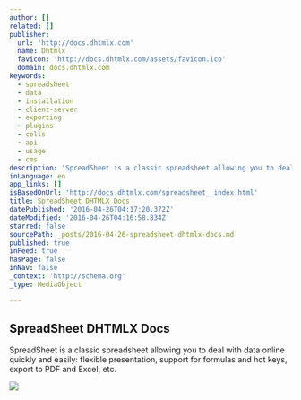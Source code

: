 ```yaml
---
author: []
related: []
publisher:
  url: 'http://docs.dhtmlx.com'
  name: Dhtmlx
  favicon: 'http://docs.dhtmlx.com/assets/favicon.ico'
  domain: docs.dhtmlx.com
keywords:
  - spreadsheet
  - data
  - installation
  - client-server
  - exporting
  - plugins
  - cells
  - api
  - usage
  - cms
description: 'SpreadSheet is a classic spreadsheet allowing you to deal with data online quickly and easily: flexible presentation, support for formulas and hot keys, export to PDF and Excel, etc.'
inLanguage: en
app_links: []
isBasedOnUrl: 'http://docs.dhtmlx.com/spreadsheet__index.html'
title: SpreadSheet DHTMLX Docs
datePublished: '2016-04-26T04:17:20.372Z'
dateModified: '2016-04-26T04:16:58.834Z'
starred: false
sourcePath: _posts/2016-04-26-spreadsheet-dhtmlx-docs.md
published: true
inFeed: true
hasPage: false
inNav: false
_context: 'http://schema.org'
_type: MediaObject

---
```

<article style=""><h1>SpreadSheet DHTMLX Docs</h1><p>SpreadSheet is a classic spreadsheet allowing you to deal with data online quickly and easily: flexible presentation, support for formulas and hot keys, export to PDF and Excel, etc.</p><img src="http://docs.dhtmlx.com/media/spreadsheet/spreadsheet_front_image.png" /></article>